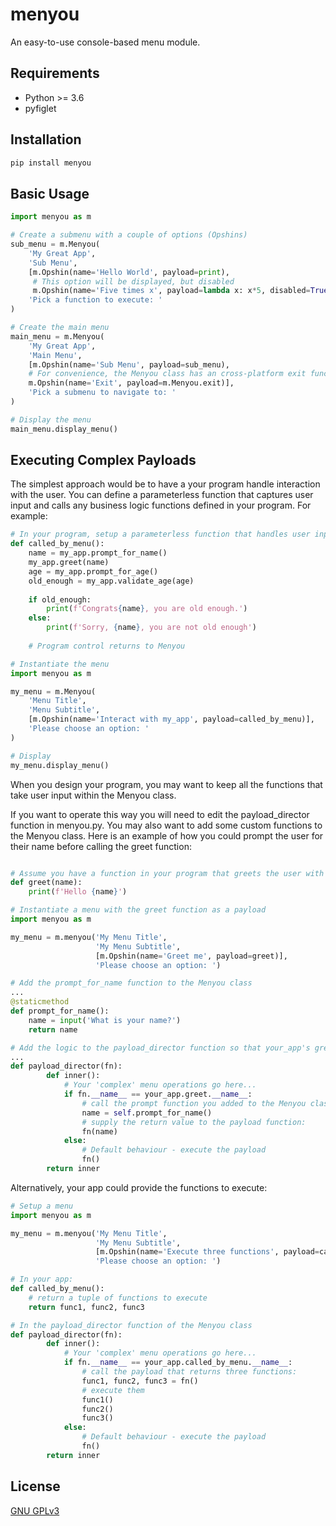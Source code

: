 # menyou
An easy-to-use console-based menu module.

## Requirements
 - Python >= 3.6
 - pyfiglet
 
## Installation
```bash
pip install menyou
```

## Basic Usage
```python
import menyou as m

# Create a submenu with a couple of options (Opshins)
sub_menu = m.Menyou(
    'My Great App',
    'Sub Menu',
    [m.Opshin(name='Hello World', payload=print),
     # This option will be displayed, but disabled
     m.Opshin(name='Five times x', payload=lambda x: x*5, disabled=True)],
    'Pick a function to execute: '
)

# Create the main menu
main_menu = m.Menyou(
    'My Great App',
    'Main Menu',
    [m.Opshin(name='Sub Menu', payload=sub_menu),
    # For convenience, the Menyou class has an cross-platform exit function
    m.Opshin(name='Exit', payload=m.Menyou.exit)],
    'Pick a submenu to navigate to: '
)

# Display the menu
main_menu.display_menu()
```

## Executing Complex Payloads
The simplest approach would be to have a your program handle interaction with the user. You can define a parameterless function that captures user input and calls any business logic functions defined in your program. For example:
```python
# In your program, setup a parameterless function that handles user input, validation, and calls any necessary functions
def called_by_menu():
    name = my_app.prompt_for_name()
    my_app.greet(name)
    age = my_app.prompt_for_age()
    old_enough = my_app.validate_age(age)
    
    if old_enough:
        print(f'Congrats{name}, you are old enough.')
    else:
        print(f'Sorry, {name}, you are not old enough')
    
    # Program control returns to Menyou

# Instantiate the menu
import menyou as m

my_menu = m.Menyou(
    'Menu Title',
    'Menu Subtitle',
    [m.Opshin(name='Interact with my_app', payload=called_by_menu)],
    'Please choose an option: '
)

# Display
my_menu.display_menu()

```
When you design your program, you may want to keep all the functions that take user input within the Menyou class.

If you want to operate this way you will need to edit the payload_director function in menyou.py. You may also want to add some custom functions to the Menyou class. Here is an example of how you could prompt the user for their name before calling the greet function:
```python

# Assume you have a function in your program that greets the user with the name they provide
def greet(name):
    print(f'Hello {name}')

# Instantiate a menu with the greet function as a payload
import menyou as m

my_menu = m.menyou('My Menu Title', 
                   'My Menu Subtitle',
                   [m.Opshin(name='Greet me', payload=greet)],
                   'Please choose an option: ')

# Add the prompt_for_name function to the Menyou class
...
@staticmethod
def prompt_for_name():
    name = input('What is your name?')
    return name

# Add the logic to the payload_director function so that your_app's greet function gets supplied the correct parameter.
...
def payload_director(fn):
        def inner():
            # Your 'complex' menu operations go here...
            if fn.__name__ == your_app.greet.__name__:
                # call the prompt function you added to the Menyou class:
                name = self.prompt_for_name()
                # supply the return value to the payload function:
                fn(name)  
            else:
                # Default behaviour - execute the payload
                fn()
        return inner
```
Alternatively, your app could provide the functions to execute:
```python
# Setup a menu
import menyou as m

my_menu = m.menyou('My Menu Title', 
                   'My Menu Subtitle',
                   [m.Opshin(name='Execute three functions', payload=called_by_menu)],
                   'Please choose an option: ')

# In your app:
def called_by_menu():
    # return a tuple of functions to execute
    return func1, func2, func3

# In the payload_director function of the Menyou class
def payload_director(fn):
        def inner():
            # Your 'complex' menu operations go here...
            if fn.__name__ == your_app.called_by_menu.__name__:
                # call the payload that returns three functions:
                func1, func2, func3 = fn()
                # execute them 
                func1()
                func2()
                func3()
            else:
                # Default behaviour - execute the payload
                fn()
        return inner
```

## License
[GNU GPLv3](LICENSE.TXT) 
